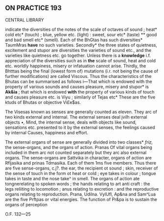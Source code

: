 ## **ON PRACTICE 193**

CENTRAL LIBRARY

indicate the diversities of the notes of the scale of octaves of sound ; heat\* cold etc\* (touch) ; blue, yellow etc. (light) : sweet, sour etc\* (taste) *\* good and bad smell etc\* (smell). Each of the BhGtas has such diversities\* TaumMras **have** no such varieties. Secondly\* the three states of quietness, excitement and stupor are diversities the varieties of sound etc., and the varieties like quietness etc. go together. Unless there is a **knowledge** i.f. appreciation of the diversities such as in **the** scale of sound, heat and cold etc. worldly happiness, misery or infatuation cannot arise. Thirdly, the Bhtttas being the final (lowest form of) mutations (i.r. not being the cause of further modifications) are called Viscous. Thus the characteristics of the Bhutas can be summarised as follows i—That which is endowed with the property of various sounds and causes pleasure, misery and stupor\* is **Ak&ia** ; that which is endowed **with** the property of various kinds of touch and causes pleasure etc. is Viyu ; similarly of Tejas etc\* These are the five ktuds of Bhutas or objective Vi£e\$as.

The Visesas known as senses are generally counted as eleven. They arc of two kinds external and internal. The external senses deal jvilh external objects *•,* Mind, the internal sense, deals with objects like sound, sensations etc. presented to it by the external senses, the feelings caused by internal Causes, happiness and effort.

The external organs of sense are generally divided into two classes\* *friz,* the sense-organs, and the organs of action. Pranas Of vital organs being included in them arc not counted separately but they arc also external organs. The sense-organs are Sattvika in character, organs of action are Rfljasika and prinas Tdmasika. Each of them 1ms five members. Thus there are five sense-organs, c.j?. the ear, the recipient ot sound ; skin, receiver of the sense of touch in the form ot heat or cold ; eye takes in colour ; tongue takes in taste and the nose take^ in smell. The organs of action ate tongnerelating to spoken words ; the hands relating to art anti craft : the legs reliiting to locomotion ; anus relating to excretion : and the reproductive organs relating to reproduction. Prana, Udilna. VylUfl, Ap&na and Sam^Lua are the five Prftpas or vital energies. The function of Pr&pa is to sustain the organs of perception

O.F. 132—25